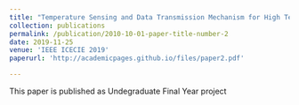 ```yaml
---
title: "Temperature Sensing and Data Transmission Mechanism for High Temperature Applications"
collection: publications
permalink: /publication/2010-10-01-paper-title-number-2
date: 2019-11-25
venue: 'IEEE ICECIE 2019'
paperurl: 'http://academicpages.github.io/files/paper2.pdf'

---
```

This paper is published as Undegraduate Final Year project
